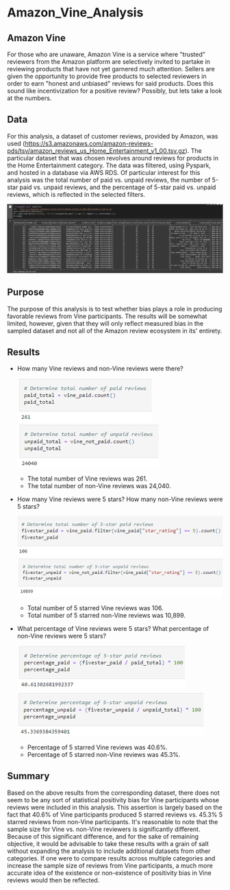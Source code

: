# Amazon_Vine_Analysis

## Amazon Vine
For those who are unaware, Amazon Vine is a service where "trusted" reviewers from the Amazon platform are selectively invited to partake in reviewing products that have not yet garnered much attention. Sellers are given the opportunity to provide free products to selected reviewers in order to earn "honest and unbiased" reviews for said products. Does this sound like incentivization for a positive review? Possibly, but lets take a look at the numbers.

## Data
For this analysis, a dataset of customer reviews, provided by Amazon, was used (https://s3.amazonaws.com/amazon-reviews-pds/tsv/amazon_reviews_us_Home_Entertainment_v1_00.tsv.gz). The particular dataset that was chosen revolves around reviews for products in the Home Entertainment category. The data was filtered, using Pyspark, and hosted in a database via AWS RDS. Of particular interest for this analysis was the total number of paid vs. unpaid reviews, the number of 5-star paid vs. unpaid reviews, and the percentage of 5-star paid vs. unpaid reviews, which is reflected in the selected filters.

![image](https://github.com/msaunders0/Amazon_Vine_Analysis/blob/main/Resources/dataset.png)

## Purpose
The purpose of this analysis is to test whether bias plays a role in producing favorable reviews from Vine participants. The results will be somewhat limited, however, given that they will only reflect measured bias in the sampled dataset and not all of the Amazon review ecosystem in its' entirety.

## Results

<ul>
  <li> How many Vine reviews and non-Vine reviews were there?</li>

![image](https://github.com/msaunders0/Amazon_Vine_Analysis/blob/main/Resources/total_paid.png)<br>
![image](https://github.com/msaunders0/Amazon_Vine_Analysis/blob/main/Resources/total_unpaid.png)
  
<ul>
    <li> The total number of Vine reviews was 261.</li>
    <li> The total number of non-Vine reviews was 24,040.</li>
   </ul>
</ul>
<ul>  
  <li> How many Vine reviews were 5 stars? How many non-Vine reviews were 5 stars?</li>
 
![image](https://github.com/msaunders0/Amazon_Vine_Analysis/blob/main/Resources/fivestar_paid.png)<br>
![image](https://github.com/msaunders0/Amazon_Vine_Analysis/blob/main/Resources/fivestar_unpaid.png)

<ul>
    <li> Total number of 5 starred Vine reviews was 106.</li>
    <li> Total number of 5 starred non-Vine reviews was 10,899. </li>
  </ul>
</ul>
<ul>
  <li> What percentage of Vine reviews were 5 stars? What percentage of non-Vine reviews were 5 stars?</li>
  
![image](https://github.com/msaunders0/Amazon_Vine_Analysis/blob/main/Resources/percentage_paid.png)<br>
![image](https://github.com/msaunders0/Amazon_Vine_Analysis/blob/main/Resources/percentage_unpaid.png)
  
  <ul>
    <li> Percentage of 5 starred Vine reviews was 40.6%.</li>
    <li> Percentage of 5 starred non-Vine reviews was 45.3%.</li>
  </ul>
</ul>
  
## Summary
Based on the above results from the corresponding dataset, there does not seem to be any sort of statistical positivity bias for Vine participants whose reviews were included in this analysis. This assertion is largely based on the fact that 40.6% of Vine participants produced 5 starred reviews vs. 45.3% 5 starred reviews from non-Vine participants. It's reasonable to note that the sample size for Vine vs. non-Vine reviewers is significantly different. Because of this significant difference, and for the sake of remaining objective, it would be advisable to take these results with a grain of salt without expanding the analysis to include additional datasets from other categories. If one were to compare results across multiple categories and increase the sample size of reviews from Vine participants, a much more accurate idea of the existence or non-existence of positivity bias in Vine reviews would then be reflected.
